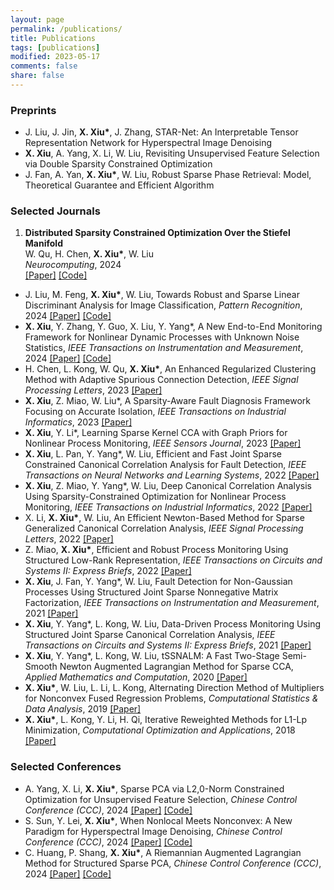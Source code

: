 ```yaml
---
layout: page
permalink: /publications/
title: Publications
tags: [publications]
modified: 2023-05-17 
comments: false
share: false
---
```





### Preprints

* J. Liu, J. Jin, <b>X. Xiu*</b>, J. Zhang, STAR-Net: An Interpretable Tensor Representation Network for Hyperspectral Image Denoising <br>
* <b>X. Xiu</b>, A. Yang, X. Li, W. Liu, Revisiting Unsupervised Feature Selection via Double Sparsity Constrained Optimization <br>
* J. Fan, A. Yan, <b>X. Xiu*</b>, W. Liu, Robust Sparse Phase Retrieval: Model, Theoretical Guarantee and Efficient Algorithm  <br>

### Selected Journals
<ol>


<li ><p>
<b>Distributed Sparsity Constrained Optimization Over the Stiefel Manifold</b><br>
W. Qu, H. Chen, <b>X. Xiu*</b>, W. Liu <br>
<i>Neurocomputing</i>, 2024<br>
  <a href="https://www.sciencedirect.com/science/article/pii/S0925231224010385" class="textlink" target="_blank">[Paper]</a>
  <a href="https://github.com/wtqu/DREAM" class="textlink" target="_blank">[Code]</a>
</p>
</li>

</ol>

* J. Liu, M. Feng, <b>X. Xiu*</b>, W. Liu, Towards Robust and Sparse Linear Discriminant Analysis for Image Classification, <i>Pattern Recognition</i>, 2024 <a href="https://www.sciencedirect.com/science/article/pii/S0031320324002632" class="textlink" target="_blank">[Paper]</a> <a href="https://github.com/EMXlight/RSLDAplus" class="textlink" target="_blank">[Code]</a> <br>
* <b>X. Xiu</b>, Y. Zhang, Y. Guo, X. Liu, Y. Yang*, A New End-to-End Monitoring Framework for Nonlinear Dynamic Processes with Unknown Noise Statistics, <i>IEEE Transactions on Instrumentation and Measurement</i>, 2024 <a href="https://ieeexplore.ieee.org/document/10464356" class="textlink" target="_blank">[Paper]</a> <a href="https://github.com/xianchaoxiu/2024-TIM-DRNN" class="textlink" target="_blank">[Code]</a> <br>
* H. Chen, L. Kong, W. Qu, <b>X. Xiu*</b>, An Enhanced Regularized Clustering Method with Adaptive Spurious Connection Detection, <i>IEEE Signal Processing Letters</i>, 2023 <a href="https://ieeexplore.ieee.org/document/10252040" class="textlink" target="_blank">[Paper]</a>  <br>
* <b>X. Xiu</b>, Z. Miao, W. Liu*, A Sparsity-Aware Fault Diagnosis Framework Focusing on Accurate Isolation, <i>IEEE Transactions on Industrial Informatics</i>, 2023 <a href="https://ieeexplore.ieee.org/abstract/document/10091146" class="textlink" target="_blank">[Paper]</a> <br>
* <b>X. Xiu</b>, Y. Li*, Learning Sparse Kernel CCA with Graph Priors for Nonlinear Process Monitoring, <i>IEEE Sensors Journal</i>, 2023 <a href="https://ieeexplore.ieee.org/document/10050438" class="textlink" target="_blank">[Paper]</a> <br>
* <b>X. Xiu</b>, L. Pan, Y. Yang*, W. Liu, Efficient and Fast Joint Sparse Constrained Canonical Correlation Analysis for Fault Detection, <i>IEEE Transactions on Neural Networks and Learning Systems</i>, 2022 <a href="https://ieeexplore.ieee.org/document/9887978" class="textlink" target="_blank">[Paper]</a> <br>
* <b>X. Xiu</b>, Z. Miao, Y. Yang*, W. Liu, Deep Canonical Correlation Analysis Using Sparsity-Constrained Optimization for Nonlinear Process Monitoring, <i>IEEE Transactions on Industrial Informatics</i>, 2022 <a href="https://ieeexplore.ieee.org/document/9583864" class="textlink" target="_blank">[Paper]</a> <br>
* X. Li, <b>X. Xiu*</b>, W. Liu, An Efficient Newton-Based Method for Sparse Generalized Canonical Correlation Analysis, <i>IEEE Signal Processing Letters</i>, 2022 <a href="https://ieeexplore.ieee.org/document/9619966" class="textlink" target="_blank">[Paper]</a>  <br>
* Z. Miao, <b>X. Xiu*</b>, Efficient and Robust Process Monitoring Using Structured Low-Rank Representation, <i>IEEE Transactions on Circuits and Systems II: Express Briefs</i>, 2022 <a href="https://ieeexplore.ieee.org/document/9745488" class="textlink" target="_blank">[Paper]</a> <br>
* <b>X. Xiu</b>, J. Fan, Y. Yang*, W. Liu, Fault Detection for Non-Gaussian Processes Using Structured Joint Sparse Nonnegative Matrix Factorization, <i>IEEE Transactions on Instrumentation and Measurement</i>, 2021 <a href="https://ieeexplore.ieee.org/document/9381237" class="textlink" target="_blank">[Paper]</a> <br>
* <b>X. Xiu</b>, Y. Yang*, L. Kong, W. Liu, Data-Driven Process Monitoring Using Structured Joint Sparse Canonical Correlation Analysis, <i>IEEE Transactions on Circuits and Systems II: Express Briefs</i>, 2021 <a href="https://ieeexplore.ieee.org/document/9068308" class="textlink" target="_blank">[Paper]</a> <br>
* <b>X. Xiu</b>, Y. Yang*, L. Kong, W. Liu, tSSNALM: A Fast Two-Stage Semi-Smooth Newton Augmented Lagrangian Method for Sparse CCA, <i>Applied Mathematics and Computation</i>, 2020 <a href="https://www.sciencedirect.com/science/article/pii/S0096300320302411?via%3Dihub" class="textlink" target="_blank">[Paper]</a> <br>
* <b>X. Xiu*</b>, W. Liu, L. Li, L. Kong, Alternating Direction Method of Multipliers for Nonconvex Fused Regression Problems, <i>Computational Statistics & Data Analysis</i>, 2019 <a href="https://www.sciencedirect.com/science/article/abs/pii/S0167947319300039" class="textlink" target="_blank">[Paper]</a> <br>
* <b>X. Xiu*</b>, L. Kong, Y. Li, H. Qi, Iterative Reweighted Methods for L1-Lp Minimization, <i>Computational Optimization and Applications</i>, 2018 <a href="https://link.springer.com/article/10.1007/s10589-017-9977-7" class="textlink" target="_blank">[Paper]</a> <be>



### Selected Conferences

* A. Yang, X. Li, <b>X. Xiu*</b>, Sparse PCA via L2,0-Norm Constrained Optimization for Unsupervised Feature Selection, <i> Chinese Control Conference (CCC)</i>, 2024 <a href="https://ieeexplore.ieee.org/document/10661810" class="textlink" target="_blank">[Paper]</a> <a href="https://github.com/yan921" class="textlink" target="_blank">[Code]</a> <br>
* S. Sun, Y. Lei, <b>X. Xiu*</b>, When Nonlocal Meets Nonconvex: A New Paradigm for Hyperspectral Image Denoising, <i> Chinese Control Conference (CCC)</i>, 2024 <a href="https://ieeexplore.ieee.org/document/10662067" class="textlink" target="_blank">[Paper]</a> <a href="https://github.com/EdSun0" class="textlink" target="_blank">[Code]</a> <br>
* C. Huang, P. Shang, <b>X. Xiu*</b>, A Riemannian Augmented Lagrangian Method for Structured Sparse PCA, <i> Chinese Control Conference (CCC)</i>, 2024 <a href="https://ieeexplore.ieee.org/document/10661785" class="textlink" target="_blank">[Paper]</a> <a href="https://github.com/ChenyiHuang23" class="textlink" target="_blank">[Code]</a> <br>





